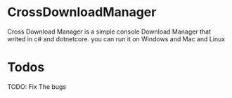 # CrossDownloadManager
Cross Download Manager is a simple console Download Manager that writed in c# and dotnetcore.
you can run it on Windows and Mac and Linux
# Todos
TODO: Fix The bugs

